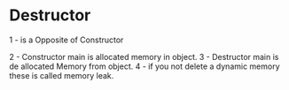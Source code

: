 <h1>Destructor</h1>

1 - is a Opposite of Constructor

2 - Constructor main is allocated memory in object.
3 - Destructor main is de allocated Memory from object.
4 - if you not delete a dynamic memory these is called memory leak.